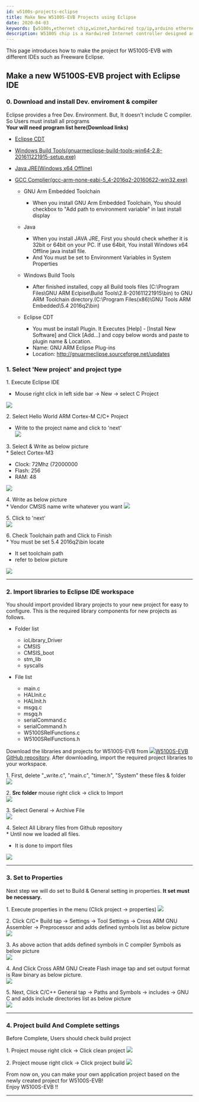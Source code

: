 ```yaml
---
id: w5100s-projects-eclipse
title: Make New W5100S-EVB Projects using Eclipse
date: 2020-04-03
keywords: [w5100s,ethernet chip,wiznet,hardwired tcp/ip,arduino ethernet,pico ethernet]
description: W5100S chip is a Hardwired Internet controller designed as a full hardwired TCP/IP stack with WIZnet technology
---
```


This page introduces how to make the project for W5100S-EVB with
different IDEs such as Freeware Eclipse.

## Make a new W5100S-EVB project with Eclipse IDE

### 0\. Download and install Dev. enviroment & compiler

Eclipse provides a free Dev. Environment. But, It doesn't include C
compiler. So Users must install all programs  
**Your will need program list here(Download links)**  
- [Eclipse CDT](http://www.eclipse.org/downloads/packages/eclipse-ide-cc-developers/neon3rc3)
- [Windows Build Tools(gnuarmeclipse-build-tools-win64-2.8-201611221915-setup.exe)](https://github.com/gnu-mcu-eclipse/windows-build-tools/releases/tag/v2.8)
- [Java JRE(Windows x64 Offline)](http://www.oracle.com/technetwork/java/javase/downloads/jre8-downloads-2133155.html)
- [GCC Complier(gcc-arm-none-eabi-5\_4-2016q2-20160622-win32.exe)](https://launchpad.net/gcc-arm-embedded/5.0/5-2016-q2-update)  

  - GNU Arm Embedded Toolchain
      - When you install GNU Arm Embedded Toolchain, You should checkbox
        to "Add path to environment variable" in last install display
  - Java
      - When you install JAVA JRE, First you should check whether it is
        32bit or 64bit on your PC. If use 64bit, You install Windows x64
        Offline java install file.
      - And You must be set to Environment Variables in System
        Properties

  - Windows Build Tools
      - After finished installed, copy all Build tools files
        (C:\\Program Files\\GNU ARM Eclpise\\Build
        Tools\\2.8-201611221915\\bin) to GNU ARM Toolchain
        directory.(C:\\Program Files(x86)\\GNU Tools ARM Embedded\\5.4
        2016q2\\bin)

  - Eclipse CDT
      - You must be install Plugin. It Executes \[Help\] - \[Install New
        Software\] and Click \[Add...\] and copy below words and paste
        to plugin name & Location.
      - Name: GNU ARM Eclipse Plug-ins
      - Location: <http://gnuarmeclipse.sourceforge.net/updates>

### 1\. Select 'New project' and project type

1\. Execute Eclipse IDE

  - Mouse right click in left side bar -\> New -\> select C Project

![](https://d3cmhcsnvv7jc.cloudfront.net/docs/img/products/w5100s/w5100s_evb/e_tools_set1.png)

2\. Select Hello World ARM Cortex-M C/C+ Project

  - Write to the project name and click to 'next'  
    ![](https://d3cmhcsnvv7jc.cloudfront.net/docs/img/products/w5100s/w5100s_evb/e_tools_set2.png)

3\. Select & Write as below picture  
\* Select Cortex-M3

  - Clock: 72Mhz (72000000
  - Flash: 256
  - RAM: 48

![](https://d3cmhcsnvv7jc.cloudfront.net/docs/img/products/w5100s/w5100s_evb/e_tools_set3.png)

4\. Write as below picture  
\* Vendor CMSIS name write whatever you want
![](https://d3cmhcsnvv7jc.cloudfront.net/docs/img/products/w5100s/w5100s_evb/e_tools_set4.png)

5\. Click to 'next'  
![](https://d3cmhcsnvv7jc.cloudfront.net/docs/img/products/w5100s/w5100s_evb/e_tools_set5.png)

6\. Check Toolchain path and Click to Finish  
\* You must be set 5.4 2016q2\\bin locate

  - It set toolchain path
  - refer to below picture

![](https://d3cmhcsnvv7jc.cloudfront.net/docs/img/products/w5100s/w5100s_evb/e_tools_set6.png)

-----

### 2\. Import libraries to Eclipse IDE workspace

You should import provided library projects to your new project for easy
to configure. This is the required library components for new projects
as follows.  

  - Folder list
      - ioLibrary\_Driver
      - CMSIS
      - CMSIS\_boot
      - stm\_lib
      - syscalls

  - File list
      - main.c
      - HALInit.c
      - HALInit.h
      - msgq.c
      - msgq.h
      - serialCommand.c
      - serialCommand.h
      - W5100SRelFunctions.c
      - W5100SRelFunctions.h

Download the libraries and projects for W5100S-EVB from
![](https://d3cmhcsnvv7jc.cloudfront.net/docs/img/products/w5500/w5500_evb/icons/link.png)[W5100S-EVB GitHub
repository](https://github.com/Wiznet/W5100S-EVB). After downloading,
import the required project libraries to your workspace.

1\. First, delete "\_write.c", "main.c", "timer.h", "System" these files
& folder  
![](https://d3cmhcsnvv7jc.cloudfront.net/docs/img/products/w5100s/w5100s_evb/e_tools_set7-2.png)

2\. **Src folder** mouse right click -\> click to Import  
![](https://d3cmhcsnvv7jc.cloudfront.net/docs/img/products/w5100s/w5100s_evb/e_tools_set8.png)

3\. Select General -\> Archive File  
![](https://d3cmhcsnvv7jc.cloudfront.net/docs/img/products/w5100s/w5100s_evb/e_tools_set9.png)

4\. Select All Library files from Github repository  
\* Until now we loaded all files.

  - It is done to import files

![](https://d3cmhcsnvv7jc.cloudfront.net/docs/img/products/w5100s/w5100s_evb/e_tools_set10.png)

-----

### 3\. Set to Properties

Next step we will do set to Build & General setting in properties. **It
set must be necessary.**

1\. Execute properties in the menu (Click project -\> properties)
![](https://d3cmhcsnvv7jc.cloudfront.net/docs/img/products/w5100s/w5100s_evb/e_tools_set11.png)

2\. Click C/C+ Build tap -\> Settings -\> Tool Settings -\> Cross ARM
GNU Assembler -\> Preprocessor and adds defined symbols list as below
picture  
![](https://d3cmhcsnvv7jc.cloudfront.net/docs/img/products/w5100s/w5100s_evb/e_tools_set12.png)

3\. As above action that adds defined symbols in C compiler Symbols as
below picture  
![](https://d3cmhcsnvv7jc.cloudfront.net/docs/img/products/w5100s/w5100s_evb/e_tools_set13.png)

4\. And Click Cross ARM GNU Create Flash image tap and set output format
is Raw binary as below picture.  
![](https://d3cmhcsnvv7jc.cloudfront.net/docs/img/products/w5100s/w5100s_evb/e_tools_set14.png)

5\. Next, Click C/C++ General tap -\> Paths and Symbols -\> includes -\>
GNU C and adds include directories list as below picture  
![](https://d3cmhcsnvv7jc.cloudfront.net/docs/img/products/w5100s/w5100s_evb/e_tools_set16.png)

-----

### 4\. Project build And Complete settings

Before Complete, Users should check build project

1\. Project mouse right click -\> Click clean project
![](https://d3cmhcsnvv7jc.cloudfront.net/docs/img/products/w5100s/w5100s_evb/e_tools_set17.png)

2\. Project mouse right click -\> Click project build
![](https://d3cmhcsnvv7jc.cloudfront.net/docs/img/products/w5100s/w5100s_evb/e_tools_set18.png)

From now on, you can make your own application project based on the
newly created project for W5100S-EVB\!  
Enjoy W5100S-EVB \!\!

-----
